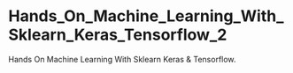 # Hands_On_Machine_Learning_With_Sklearn_Keras_Tensorflow_2
Hands On Machine Learning With Sklearn Keras &amp; Tensorflow.
